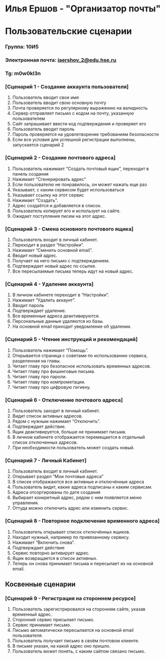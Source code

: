 # Илья Ершов - "Организатор почты"
# Пользовательские сценарии

### Группа: 10И5
### Электронная почта: iaershov_2@edu.hse.ru
### Tg: m0w0kl3n

### [Сценарий 1 - Создание аккаунта пользователя]
1. Пользователь вводит свое имя
2. Пользователь вводит свою основную почту
3. Почта проверяется по регулярному выражению на валидность
4. Сервер отправляет письмо с кодом на почту, указанную пользователем
5. Сайт запрашивает ввести код подтверждения и проверяет его
6. Пользователь вводит пароль
7. Пароль проверяется на удовлетворение требованиям безопасности
8. Если все условия для успешной регистрации выполнены, запускается сценарий 2
### [Сценарий 2 - Создание почтового адреса]
1. Пользователь нажимает “Создать почтовый ящик”, переходит в панель создания
2. Нажимает "Сгенерировать адрес"
3. Если пользователю не понравилось, он может нажать еще раз
4. Указывает, с каким сервисом будет использоваться
5. Указывает ссылку на этот сервис
6. Нажимает “Создать”.
7. Адрес создаётся и добавляется в список.
8. Пользователь копирует его и использует на сайте.
9. Ожидает поступления писем на этот адрес.
### [Сценарий 3 - Смена основного почтового ящика]
1. Пользователь входит в личный кабинет.
2. Переходит в раздел “Настройки”.
3. Нажимает “Сменить основной email”.
4. Вводит новый адрес.
5. Получает на него письмо с подтверждением.
6. Подтверждает новый адрес по ссылке.
7. Все пересылаемые письма теперь идут на новый адрес.
### [Сценарий 4 - Удаление аккаунта]
1. В личном кабинете переходит в “Настройки”.
2. Нажимает “Удалить аккаунт”.
3. Вводит пароль
4. Подтверждает удаление.
5. Все временные адреса деактивируются.
6. Персональные данные удаляются из базы.
7. На основной email приходит уведомление об удалении.
### [Сценарий 5 -  Чтение инструкций и рекомендаций]
1. Пользователь нажимает “Помощь”.
2. Открывается страница с советами по использованию сервиса, разделенная на главы.
3. Читает главу про безопасное использовать временных адресов.
4. Читает главу про фишинговые письма.
5. Читает главу про пароли.
6. Читает главу про компрометации.
7. Читает главу про цифровую гигиену.
### [Сценарий 6 - Отключение почтового адреса]
1. Пользователь заходит в личный кабинет.
2. Видит список активных адресов.
3. Рядом с нужным нажимает “Отключить”.
4. Подтверждает действие.
5. Ящик деактивируется, больше не принимает письма.
6. В личном кабинете отображается перемещается в отдельный список отключенных адресов.
7. При необходимости пользователь может создать новый.

### [Сценарий 7 - Личный Кабинет]
1. Пользователь входит в личный кабинет.
2. Открывает раздел “Мои почтовые адреса”
3. В списке отображаются все активные и отключённые адреса
4. Пользователь видит, какие адреса подписаны к каким сервисам.
5. Адреса отсортированы по дате создания 
6. Выбирает конкретный адрес, рядом с ним появляется меню управления.
7. Оттуда можно отключить адрес или изменить сервис.

### [Сценарий 8 - Повторное подключение временного адреса]
1. Пользователь открывает список отключённых ящиков.
2. Находит нужный, например по привязанному сервису.
3. Нажимает “Включить снова”.
4. Подтверждает действие
5. Сервис повторно активирует адрес.
6. Ящик возвращается в список активных.
7. Теперь он снова принимает письма и пересылает их на основной email.
## Косвенные сценарии
### [Сценарий 9 - Регистрация на стороннем ресурсе]
1. Пользователь зарегистрировался на стороннем сайте, указав временный адрес.
2. Сторонний сервис присылает письмо.
3. Сервис принимает письмо.
4. Письмо автоматически пересылается на основной email пользователя.
5. Пользователь получает письмо в своём почтовом клиенте.
6. В письме указан, на какой адрес оно пришло.
7. Пользователь может понять, с каким сайтом связано письмо.